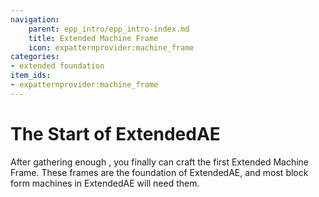 ```yaml
---
navigation:
    parent: epp_intro/epp_intro-index.md
    title: Extended Machine Frame
    icon: expatternprovider:machine_frame
categories:
- extended foundation
item_ids:
- expatternprovider:machine_frame
---
```


# The Start of ExtendedAE

<Row>
<BlockImage id="expatternprovider:machine_frame" scale="8"></BlockImage>
</Row>

After gathering enough <ItemLink id="expatternprovider:entro_crystal" />, you finally can craft the first Extended Machine Frame.
These frames are the foundation of ExtendedAE, and most block form machines in ExtendedAE will need them.
